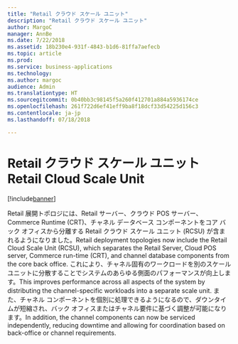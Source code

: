 ```yaml
---
title: "Retail クラウド スケール ユニット"
description: "Retail クラウド スケール ユニット"
author: MargoC
manager: AnnBe
ms.date: 7/22/2018
ms.assetid: 18b230e4-931f-4843-b1d6-81ffa7aefecb
ms.topic: article
ms.prod: 
ms.service: business-applications
ms.technology: 
ms.author: margoc
audience: Admin
ms.translationtype: HT
ms.sourcegitcommit: 0b40bb3c98145f5a260f412701a884a5936174ce
ms.openlocfilehash: 261f722d6ef41eff9ba8f18dcf33d54225d156c3
ms.contentlocale: ja-jp
ms.lasthandoff: 07/18/2018

---
```

#  <a name="retail-cloud-scale-unit"></a><span data-ttu-id="dd531-103">Retail クラウド スケール ユニット</span><span class="sxs-lookup"><span data-stu-id="dd531-103">Retail Cloud Scale Unit</span></span>


[!include[banner](../../includes/banner.md)]

<span data-ttu-id="dd531-104">Retail 展開トポロジには、Retail サーバー、クラウド POS サーバー、Commerce Runtime (CRT)、チャネル データベース コンポーネントをコア バック オフィスから分離する Retail クラウド スケール ユニット (RCSU) が含まれるようになりました。</span><span class="sxs-lookup"><span data-stu-id="dd531-104">Retail deployment topologies now include the Retail Cloud Scale Unit (RCSU), which separates the Retail Server, Cloud POS server, Commerce run-time (CRT), and channel database components from the core back office.</span></span> <span data-ttu-id="dd531-105">これにより、チャネル固有のワークロードを別のスケール ユニットに分散することでシステムのあらゆる側面のパフォーマンスが向上します。</span><span class="sxs-lookup"><span data-stu-id="dd531-105">This improves performance across all aspects of the system by distributing the channel-specific workloads into a separate scale unit.</span></span> <span data-ttu-id="dd531-106">また、チャネル コンポーネントを個別に処理できるようになるので、ダウンタイムが短縮され、バック オフィスまたはチャネル要件に基づく調整が可能になります。</span><span class="sxs-lookup"><span data-stu-id="dd531-106">In addition, the channel components can now be serviced independently, reducing downtime and allowing for coordination based on back-office or channel requirements.</span></span>


